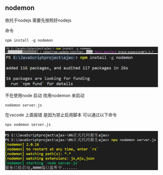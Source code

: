 ## nodemon
依托于nodejs 需要先按照好nodejs

命令
```
npm install -g nodemon
```
![](2022-05-20-14-44-01.png)
![](2022-05-20-14-44-33.png)

不在使用node 启动
改用nodemon 来启动
```
nodemon server.js
```

在vscode 上面报错 是因为禁止启用脚本
可以通过以下命令
```
npx nodemon server.js
```
![](2022-05-20-14-50-51.png)